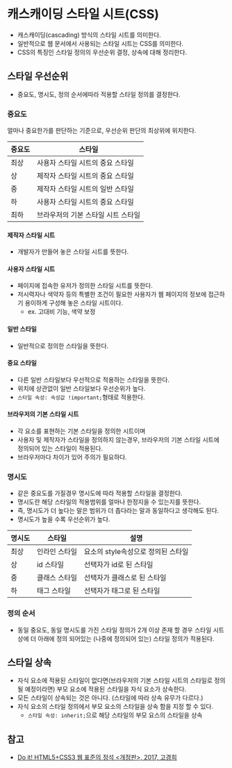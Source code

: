 # 캐스캐이딩 스타일 시트(CSS)

- 캐스캐이딩(cascading) 방식의 스타일 시트를 의미한다.
- 일반적으로 웹 문서에서 사용되는 스타일 시트는 CSS를 의미한다.
- CSS의 특징인 스타일 정의의 우선순위 결정, 상속에 대해 정리한다.

## 스타일 우선순위

- 중요도, 명시도, 정의 순서에따라 적용할 스타일 정의를 결정한다.

### 중요도

얼마나 중요한가를 판단하는 기준으로, 우선순위 판단의 최상위에 위치한다.

| 중요도 | 스타일                             |
| ------ | ---------------------------------- |
| 최상   | 사용자 스타일 시트의 중요 스타일   |
| 상     | 제작자 스타일 시트의 중요 스타일   |
| 중     | 제작자 스타일 시트의 일반 스타일   |
| 하     | 사용자 스타일 시트의 중요 스타일   |
| 최하   | 브라우저의 기본 스타일 시트 스타일 |

#### 제작자 스타일 시트

- 개발자가 만들어 놓은 스타일 시트를 뜻한다.

#### 사용자 스타일 시트

- 페이지에 접속한 유저가 정의한 스타일 시트를 뜻한다.
- 저시력자나 색약자 등의 특별한 조건이 필요한 사용자가 웹 페이지의 정보에 접근하기 용이하게 구성해 놓은 스타일 시트이다.
  - ex. 고대비 기능, 색약 보정

#### 일반 스타일

- 일반적으로 정의한 스타일을 뜻한다.

#### 중요 스타일

- 다른 일반 스타일보다 우선적으로 적용하는 스타일을 뜻한다.
- 위치에 상관없이 일반 스타일보다 우선순위가 높다.
- `스타일 속성: 속성값 !important;`형태로 적용한다.

#### 브라우저의 기본 스타일 시트

- 각 요소를 표현하는 기본 스타일을 정의한 시트이며
- 사용자 및 제작자가 스타일을 정의하지 않는경우, 브라우저의 기본 스타일 시트에 정의되어 있는 스타일이 적용된다.
- 브라우저마다 차이가 있어 주의가 필요하다.

### 명시도

- 같은 중요도를 가질경우 명시도에 따라 적용할 스타일을 결정한다.
- 명시도란 해당 스타일의 적용범위를 얼마나 한정지을 수 있는지를 뜻한다.
- 즉, 명시도가 더 높다는 말은 범위가 더 좁다라는 말과 동일하다고 생각해도 된다.
- 명시도가 높을 수록 우선순위가 높다.

| 명시도 | 스타일        | 설명                               |
| ------ | ------------- | ---------------------------------- |
| 최상   | 인라인 스타일 | 요소의 style속성으로 정의된 스타일 |
| 상     | id 스타일     | 선택자가 id로 된 스타일            |
| 중     | 클래스 스타일 | 선택자가 클래스로 된 스타일        |
| 하     | 태그 스타일   | 선택자가 태그로 된 스타일          |

### 정의 순서

- 동일 중요도, 동일 명시도를 가진 스타일 정의가 2개 이상 존재 할 경우 스타일 시트 상에 더 아래에 정의 되어있는 (나중에 정의되어 있는) 스타일 정의가 적용된다.

## 스타일 상속

- 자식 요소에 적용된 스타일이 없다면(브라우저의 기본 스타일 시트의 스타일로 정의될 예정이라면) 부모 요소에 적용된 스타일을 자식 요소가 상속한다.
- 모든 스타일이 상속되는 것은 아니다. (스타일에 따라 상속 유무가 다르다.)
- 자식 요소의 스타일 정의에서 부모 요소의 스타일을 상속 함을 지정 할 수 있다.
  - `스타일 속성: inherit;`으로 해당 스타일의 부모 요스의 스타일을 상속

## 참고

- [Do it! HTML5+CSS3 웹 표준의 정석 <개정판>, 2017, 고경희](http://www.easyspub.co.kr/20_Menu/BookView/119/PUB)